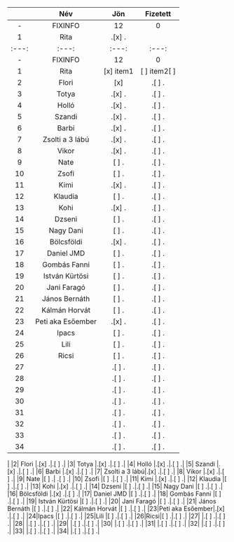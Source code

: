 || Név | Jön | Fizetett |
|:---:|  :---:       |     :---:      |      :---:    |
|-|FIXINFO|12|0|
|1| Rita   |.[x] .||| Név | Jön | Fizetett |
|:---:|  :---:       |     :---:      |      :---:    |
|-|FIXINFO|12|0|
|1| Rita   |[x] item1|[ ] item2[ ]|
|2| Flori  |[x]|.[ ] .|
|3| Totya  |.[x] .|.[ ] .|
|4| Holló  |.[x] .|.[ ] .|
|5| Szandi |.[x] .|.[ ] .|
|6| Barbi  |.[x] .|.[ ] .|
|7| Zsolti a 3 lábú|.[x] .|.[ ] .|
|8| Vikor  |.[x] .|.[ ] .|
|9| Nate   |[ ] .| .[ ] .|
|10| Zsofi  |[ ] .|.[ ] .|
|11| Kimi  |.[x] .|.[ ] .|
|12| Klaudia  |[ ] .|.[ ] .|
|13| Kohi  |.[x] .|.[ ] .|
|14| Dzseni  |[ ] .|.[ ] .|
|15| Nagy Dani  |[ ] .|.[ ] .|
|16| Bölcsföldi  |.[x] .|.[ ] .|
|17| Daniel JMD  |[ ] .|.[ ] .|
|18| Gombás Fanni  |[ ] .|.[ ] .|
|19| István Kürtösi  |[ ] .|.[ ] .|
|20| Jani Faragó  |[ ] .|.[ ] .|
|21| János Bernáth  |[ ] .|.[ ] .|
|22| Kálmán Horvát  |[ ] .|.[ ] .|
|23|Peti aka Esőember|.[x] .|.[ ] .|
|24|Ipacs |[ ] .|.[ ] .|
|25|Lili |[ ] .|.[ ] .|
|26|Ricsi|[ ] .|.[ ] .|
|27| |.[ ] .|.[ ] .|
|28| |.[ ] .|.[ ] .|
|29| |.[ ] .|.[ ] .|
|30| |.[ ] .|.[ ] .|
|31| |.[ ] .|.[ ] .|
|32| |.[ ] .|.[ ] .|
|33| |.[ ] .|.[ ] .|
|34| |.[ ] .|.[ ] .|
|
|2| Flori  |.[x] .|.[ ] .|
|3| Totya  |.[x] .|.[ ] .|
|4| Holló  |.[x] .|.[ ] .|
|5| Szandi |.[x] .|.[ ] .|
|6| Barbi  |.[x] .|.[ ] .|
|7| Zsolti a 3 lábú|.[x] .|.[ ] .|
|8| Vikor  |.[x] .|.[ ] .|
|9| Nate   |[ ] .| .[ ] .|
|10| Zsofi  |[ ] .|.[ ] .|
|11| Kimi  |.[x] .|.[ ] .|
|12| Klaudia  |[ ] .|.[ ] .|
|13| Kohi  |.[x] .|.[ ] .|
|14| Dzseni  |[ ] .|.[ ] .|
|15| Nagy Dani  |[ ] .|.[ ] .|
|16| Bölcsföldi  |.[x] .|.[ ] .|
|17| Daniel JMD  |[ ] .|.[ ] .|
|18| Gombás Fanni  |[ ] .|.[ ] .|
|19| István Kürtösi  |[ ] .|.[ ] .|
|20| Jani Faragó  |[ ] .|.[ ] .|
|21| János Bernáth  |[ ] .|.[ ] .|
|22| Kálmán Horvát  |[ ] .|.[ ] .|
|23|Peti aka Esőember|.[x] .|.[ ] .|
|24|Ipacs |[ ] .|.[ ] .|
|25|Lili |[ ] .|.[ ] .|
|26|Ricsi|[ ] .|.[ ] .|
|27| |.[ ] .|.[ ] .|
|28| |.[ ] .|.[ ] .|
|29| |.[ ] .|.[ ] .|
|30| |.[ ] .|.[ ] .|
|31| |.[ ] .|.[ ] .|
|32| |.[ ] .|.[ ] .|
|33| |.[ ] .|.[ ] .|
|34| |.[ ] .|.[ ] .|
